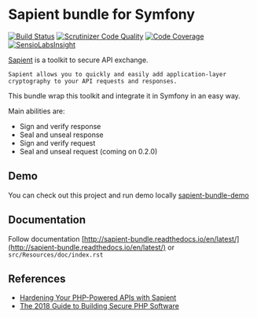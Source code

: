 # Sapient bundle for Symfony

[![Build Status](https://travis-ci.org/lepiaf/sapient-bundle.svg?branch=master)](https://travis-ci.org/lepiaf/sapient-bundle)
[![Scrutinizer Code Quality](https://scrutinizer-ci.com/g/lepiaf/sapient-bundle/badges/quality-score.png?b=master)](https://scrutinizer-ci.com/g/lepiaf/sapient-bundle/?branch=master)
[![Code Coverage](https://scrutinizer-ci.com/g/lepiaf/sapient-bundle/badges/coverage.png?b=master)](https://scrutinizer-ci.com/g/lepiaf/sapient-bundle/?branch=master)
[![SensioLabsInsight](https://insight.sensiolabs.com/projects/f6279110-ac35-47e3-9439-3416ece59667/mini.png)](https://insight.sensiolabs.com/projects/f6279110-ac35-47e3-9439-3416ece59667)

[Sapient](https://github.com/paragonie/sapient) is a toolkit to secure API exchange. 

```text
Sapient allows you to quickly and easily add application-layer cryptography to your API requests and responses.
```

This bundle wrap this toolkit and integrate it in Symfony in an easy way.

Main abilities are:
* Sign and verify response
* Seal and unseal response
* Sign and verify request
* Seal and unseal request (coming on 0.2.0)

## Demo

You can check out this project and run demo locally [sapient-bundle-demo](https://github.com/lepiaf/sapient-bundle-demo)

## Documentation

Follow documentation [http://sapient-bundle.readthedocs.io/en/latest/](http://sapient-bundle.readthedocs.io/en/latest/)
or `src/Resources/doc/index.rst`

## References

* [Hardening Your PHP-Powered APIs with Sapient](https://paragonie.com/blog/2017/06/hardening-your-php-powered-apis-with-sapient)
* [The 2018 Guide to Building Secure PHP Software](https://paragonie.com/blog/2017/12/2018-guide-building-secure-php-software)
